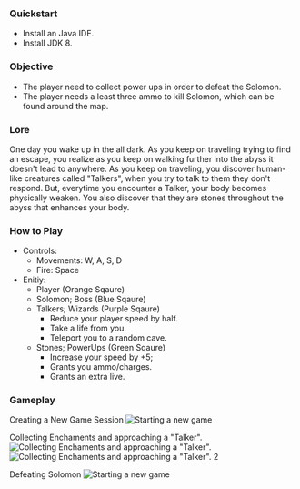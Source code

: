 ### Quickstart
- Install an Java IDE.
- Install JDK 8.

### Objective
- The player need to collect power ups in order to defeat the Solomon.
- The player needs a least three ammo to kill Solomon, which can be found around the map.

### Lore
One day you wake up in the all dark. As you keep on traveling trying to find an escape, you realize as you keep on walking further into the abyss it doesn't lead to anywhere. As you keep on traveling, you discover human-like creatures called "Talkers", when you try to talk to them they don't respond. But, everytime you encounter a Talker, your body becomes physically weaken. You also discover that they are stones throughout the abyss that enhances your body. 

### How to Play
- Controls:
    - Movements: W, A, S, D
    - Fire: Space
- Enitiy:
    - Player (Orange Sqaure)
    - Solomon; Boss (Blue Sqaure)
    - Talkers; Wizards (Purple Sqaure)
        - Reduce your player speed by half.
        - Take a life from you.
        - Teleport you to a random cave.
    - Stones; PowerUps (Green Sqaure)
        - Increase your speed by +5;
        - Grants you ammo/charges.
        - Grants an extra live.

### Gameplay
Creating a New Game Session
![Starting a new game](https://i.gyazo.com/cc78958ce8799b5158b6d37bd365d24f.gif)

Collecting Enchaments and approaching a "Talker".
![Collecting Enchaments and approaching a "Talker".](https://i.gyazo.com/e456bbecd687360c5d1e5a47ca643808.gif)
![Collecting Enchaments and approaching a "Talker". 2](https://i.gyazo.com/2f7f25bcc424b7c9ed854d182f9f5ae9.gif)

Defeating Solomon
![Starting a new game](https://i.gyazo.com/5e812ccb509c6f1732dbd1ae552e9912.gif)
